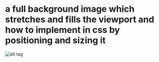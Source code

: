 # a full background image which stretches and fills the viewport and how to implement in css by positioning and sizing it

![alt tag](https://raw.github.com/wehelie/backgroundimage-viewport/branch/path/to/img.png)
